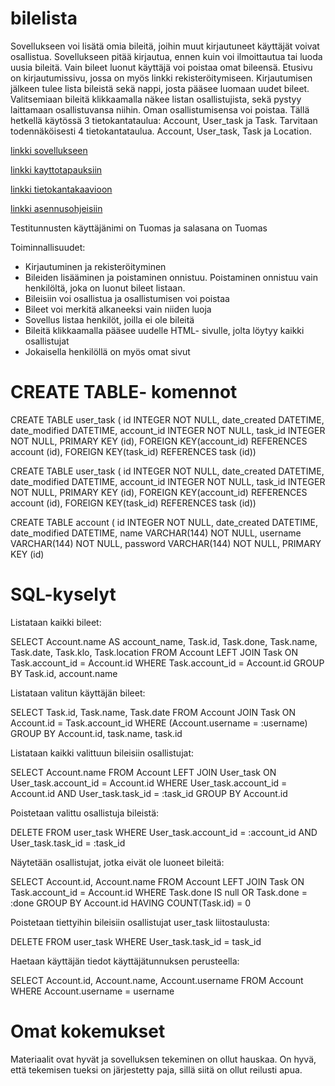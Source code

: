 # bilelista
Sovellukseen voi lisätä omia bileitä, joihin muut kirjautuneet käyttäjät voivat osallistua. Sovellukseen pitää kirjautua, ennen kuin voi ilmoittautua tai luoda uusia bileitä. Vain bileet luonut käyttäjä voi poistaa omat bileensä. Etusivu on kirjautumissivu, jossa on myös linkki rekisteröitymiseen. Kirjautumisen jälkeen tulee lista bileistä sekä nappi, josta pääsee luomaan uudet bileet. Valitsemiaan bileitä klikkaamalla näkee listan osallistujista, sekä pystyy laittamaan osallistuvansa niihin. Oman osallistumisensa voi poistaa.
  Tällä hetkellä käytössä 3 tietokantataulua: Account, User_task ja Task. Tarvitaan todennäköisesti 4 tietokantataulua. Account, User_task, Task ja Location.
  
[linkki sovellukseen](https://bilelista.herokuapp.com/)

[linkki kayttotapauksiin](https://github.com/tn1995/bilelista/blob/master/documentation/kayttotapaukset.md)

[linkki tietokantakaavioon](https://github.com/tn1995/bilelista/blob/master/documentation/TietokantakaavioUPDATE.pdf)

[linkki asennusohjeisiin](https://github.com/tn1995/bilelista/blob/master/documentation/asennusohjeet.md)

Testitunnusten käyttäjänimi on Tuomas 
ja salasana on Tuomas

Toiminnallisuudet:
- Kirjautuminen ja rekisteröityminen
- Bileiden lisääminen ja poistaminen onnistuu. Poistaminen onnistuu vain henkilöltä, joka on luonut bileet listaan.
- Bileisiin voi osallistua ja osallistumisen voi poistaa
- Bileet voi merkitä alkaneeksi vain niiden luoja
- Sovellus listaa henkilöt, joilla ei ole bileitä
- Bileitä klikkaamalla pääsee uudelle HTML- sivulle, jolta löytyy kaikki osallistujat
- Jokaisella henkilöllä on myös omat sivut

# CREATE TABLE- komennot

CREATE TABLE user_task (
	id INTEGER NOT NULL, 
	date_created DATETIME, 
	date_modified DATETIME, 
	account_id INTEGER NOT NULL, 
	task_id INTEGER NOT NULL, 
	PRIMARY KEY (id), 
	FOREIGN KEY(account_id) REFERENCES account (id), 
	FOREIGN KEY(task_id) REFERENCES task (id))
	
CREATE TABLE user_task (
	id INTEGER NOT NULL, 
	date_created DATETIME, 
	date_modified DATETIME, 
	account_id INTEGER NOT NULL, 
	task_id INTEGER NOT NULL, 
	PRIMARY KEY (id), 
	FOREIGN KEY(account_id) REFERENCES account (id), 
	FOREIGN KEY(task_id) REFERENCES task (id))
	
CREATE TABLE account (
	id INTEGER NOT NULL, 
	date_created DATETIME, 
	date_modified DATETIME, 
	name VARCHAR(144) NOT NULL, 
	username VARCHAR(144) NOT NULL, 
	password VARCHAR(144) NOT NULL, 
	PRIMARY KEY (id)

# SQL-kyselyt
Listataan kaikki bileet:

SELECT Account.name AS account_name, Task.id, Task.done, Task.name, Task.date, Task.klo, Task.location FROM Account LEFT JOIN Task ON Task.account_id = Account.id WHERE Task.account_id = Account.id GROUP BY Task.id, account.name

Listataan valitun käyttäjän bileet:

SELECT Task.id, Task.name, Task.date FROM Account JOIN Task ON Account.id = Task.account_id WHERE (Account.username = :username) GROUP BY Account.id, task.name, task.id

Listataan kaikki valittuun bileisiin osallistujat:

SELECT Account.name FROM Account LEFT JOIN User_task ON User_task.account_id = Account.id WHERE User_task.account_id = Account.id AND User_task.task_id = :task_id GROUP BY Account.id

Poistetaan valittu osallistuja bileistä:

DELETE FROM user_task WHERE User_task.account_id = :account_id AND User_task.task_id = :task_id

Näytetään osallistujat, jotka eivät ole luoneet bileitä:

SELECT Account.id, Account.name FROM Account LEFT JOIN Task ON Task.account_id = Account.id WHERE Task.done IS null OR Task.done = :done GROUP BY Account.id HAVING COUNT(Task.id) = 0

Poistetaan tiettyihin bileisiin osallistujat user_task liitostaulusta:

DELETE FROM user_task WHERE User_task.task_id = task_id

Haetaan käyttäjän tiedot käyttäjätunnuksen perusteella:

SELECT Account.id, Account.name, Account.username FROM Account WHERE Account.username = username

# Omat kokemukset
Materiaalit ovat hyvät ja sovelluksen tekeminen on ollut hauskaa. On hyvä, että tekemisen tueksi on järjestetty paja, sillä siitä on ollut reilusti apua.
